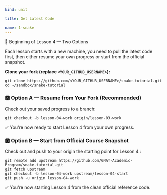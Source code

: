 ```yaml
---
kind: unit

title: Get Latest Code

name: 1-snake
---
```


🚀 Beginning of Lesson 4 — Two Options

Each lesson starts with a new machine, you need to pull the latest code first, then either resume your own progress or start from the official snapshot.

**Clone your fork (replace `<YOUR_GITHUB_USERNAME>`):**

```
git clone https://github.com/<YOUR_GITHUB_USERNAME>/snake-tutorial.git
cd ~/sandbox/snake-tutorial
```

### 🅰️ Option A — Resume from Your Fork (Recommended)

Check out your saved progress to a branch:

```
git checkout -b lesson-04-work origin/lesson-03-work
```

✅ You're now ready to start Lesson 4 from your own progress.

### 🅱️ Option B — Start from Official Course Snapshot

Check out and push to your origin the starting point for Lesson 4 :

```
git remote add upstream https://github.com/GNAT-Academic-Program/snake-tutorial.git
git fetch upstream
git checkout -b lesson-04-work upstream/lesson-04-start
git push -u origin lesson-04-work
```

✅ You're now starting Lesson 4 from the clean official reference code.
